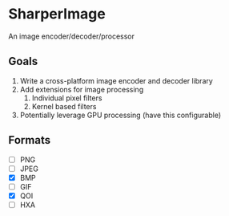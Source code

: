 # SharperImage
An image encoder/decoder/processor

## Goals
1. Write a cross-platform image encoder and decoder library
2. Add extensions for image processing
   1. Individual pixel filters
   2. Kernel based filters
3. Potentially leverage GPU processing (have this configurable)

## Formats
- [ ] PNG
- [ ] JPEG
- [X] BMP
- [ ] GIF
- [X] QOI
- [ ] HXA